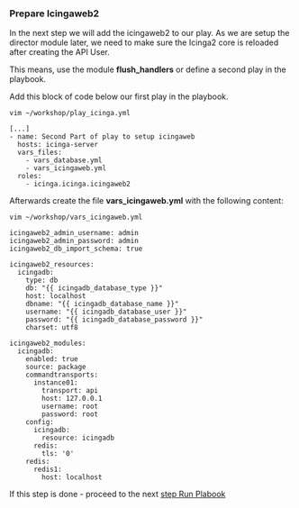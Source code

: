 ### Prepare Icingaweb2

In the next step we will add the icingaweb2 to our play. As we are setup the director module later, we need to make sure the Icinga2 core is reloaded after creating the API User.

This means, use the module **flush_handlers** or define a second play in the playbook.

Add this block of code below our first play in the playbook.
```
vim ~/workshop/play_icinga.yml

[...]
- name: Second Part of play to setup icingaweb
  hosts: icinga-server
  vars_files:
    - vars_database.yml
    - vars_icingaweb.yml
  roles:
    - icinga.icinga.icingaweb2
```

Afterwards create the file **vars_icingaweb.yml** with the following content:
```
vim ~/workshop/vars_icingaweb.yml

icingaweb2_admin_username: admin
icingaweb2_admin_password: admin
icingaweb2_db_import_schema: true

icingaweb2_resources:
  icingadb:
    type: db
    db: "{{ icingadb_database_type }}"
    host: localhost
    dbname: "{{ icingadb_database_name }}"
    username: "{{ icingadb_database_user }}"
    password: "{{ icingadb_database_password }}"
    charset: utf8

icingaweb2_modules:
  icingadb:
    enabled: true
    source: package
    commandtransports:
      instance01:
        transport: api
        host: 127.0.0.1
        username: root
        password: root
    config:
      icingadb:
        resource: icingadb
      redis:
        tls: '0'
    redis:
      redis1:
        host: localhost
```

If this step is done - proceed to the next [step Run Plabook](docs/08-run-playbook.md)

